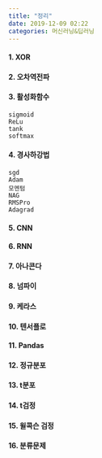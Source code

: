 ```yaml
---
title: "정리"
date: 2019-12-09 02:22
categories: 머신러닝&딥러닝
---
```


#### 1.	XOR
#### 2.	오차역전파

#### 3.	활성화함수
```
sigmoid
ReLu
tank
softmax
```
#### 4.	경사하강법
````
sgd
Adam
모멘텀
NAG
RMSPro
Adagrad
````
#### 5.	CNN
#### 6.	RNN
#### 7.	아나콘다
#### 8.	넘파이
#### 9.	케라스
#### 10.	텐서플로
#### 11.	Pandas
#### 12.	정규분포
#### 13.	t분포
#### 14.	t검정
#### 15.	윌콕슨 검정
#### 16.	분류문제
